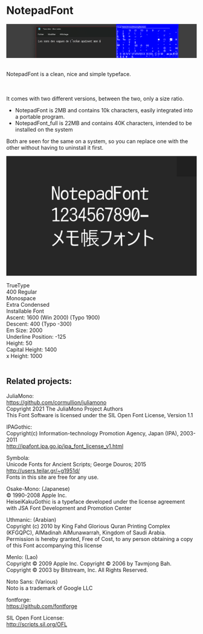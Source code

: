 # NotepadFont

![NotepadFont](NotepadFont.png)
<br><br>

NotepadFont is a clean, nice and simple typeface.
<br><br><br>

It comes with two different versions, between the two, only a size ratio.
- NotepadFont is 2MB and contains 10k characters, easily integrated into a portable program.
- NotepadFont_full is 22MB and contains 40K characters, intended to be installed on the system

Both are seen for the same on a system, so you can replace one with the other without having to uninstall it first.

![NotepadFont](NotepadFont_Example.png)

TrueType  
400 Regular  
Monospace  
Extra Condensed  
Installable Font  
Ascent: 1600 (Win 2000) (Typo 1900)  
Descent: 400 (Typo -300)  
Em Size: 2000  
Underline Position: -125  
Height: 50  
Capital Height: 1400  
x Height: 1000  
<br>

## Related projects:

JuliaMono:  
https://github.com/cormullion/juliamono  
Copyright 2021 The JuliaMono Project Authors  
This Font Software is licensed under the SIL Open Font License, Version 1.1

IPAGothic:  
Copyright(c) Information-technology Promotion Agency, Japan (IPA), 2003-2011  
http://ipafont.ipa.go.jp/ipa_font_license_v1.html

Symbola:  
Unicode Fonts for Ancient Scripts; George Douros; 2015  
http://users.teilar.gr/~g1951d/  
Fonts in this site are free for any use.

Osake-Mono: (Japanese)  
© 1990-2008 Apple Inc.  
HeiseiKakuGothic is a typeface developed under the license agreement with JSA Font Development and Promotion Center

Uthmanic: (Arabian)  
Copyright (c) 2010 by King Fahd Glorious Quran Printing Complex (KFGQPC), AlMadinah AlMunawarrah, Kingdom of Saudi Arabia.  
Permission is hereby granted, Free of Cost, to any person obtaining a copy of this Font accompanying this license

Menlo: (Lao)  
Copyright © 2009 Apple Inc. Copyright ©  2006 by Tavmjong Bah. Copyright © 2003 by Bitstream, Inc. All Rights Reserved.

Noto Sans: (Various)  
Noto is a trademark of Google LLC

fontforge:  
https://github.com/fontforge

SIL Open Font License:  
http://scripts.sil.org/OFL
